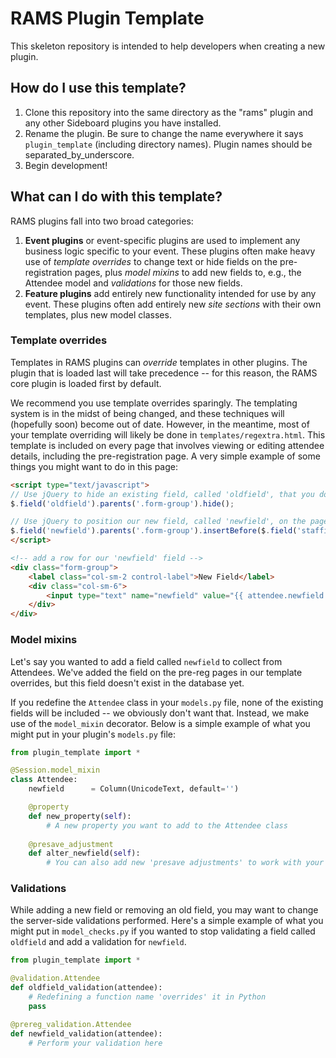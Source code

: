 # RAMS Plugin Template
This skeleton repository is intended to help developers when creating a new plugin.


## How do I use this template?
1. Clone this repository into the same directory as the "rams" plugin and any other Sideboard plugins you have installed.
2. Rename the plugin. Be sure to change the name everywhere it says `plugin_template` (including directory names). Plugin names should be separated_by_underscore.
3. Begin development!

## What can I do with this template?
RAMS plugins fall into two broad categories:
1. **Event plugins** or event-specific plugins are used to implement any business logic specific to your event. These plugins often make heavy use of _template overrides_ to change text or hide fields on the pre-registration pages, plus _model mixins_ to add new fields to, e.g., the Attendee model and _validations_ for those new fields.
2. **Feature plugins** add entirely new functionality intended for use by any event. These plugins often add entirely new _site sections_ with their own templates, plus new model classes.

### Template overrides
Templates in RAMS plugins can _override_ templates in other plugins. The plugin that is loaded last will take precedence -- for this reason, the RAMS core plugin is loaded first by default.

We recommend you use template overrides sparingly. The templating system is in the midst of being changed, and these techniques will (hopefully soon) become out of date. However, in the meantime, most of your template overriding will likely be done in `templates/regextra.html`. This template is included on every page that involves viewing or editing attendee details, including the pre-registration page. A very simple example of some things you might want to do in this page:
```html
<script type="text/javascript">
// Use jQuery to hide an existing field, called 'oldfield', that you don't want to collect data for
$.field('oldfield').parents('.form-group').hide();

// Use jQuery to position our new field, called 'newfield', on the page before our 'staffing' field
$.field('newfield').parents('.form-group').insertBefore($.field('staffing').parents('.form-group'));
</script>

<!-- add a row for our 'newfield' field -->
<div class="form-group">
    <label class="col-sm-2 control-label">New Field</label>
    <div class="col-sm-6">
        <input type="text" name="newfield" value="{{ attendee.newfield }}" class="form-control" placeholder="Placeholder text for your new field">
    </div>
</div>
```

### Model mixins
Let's say you wanted to add a field called `newfield` to collect from Attendees. We've added the field on the pre-reg pages in our template overrides, but this field doesn't exist in the database yet.

If you redefine the `Attendee` class in your `models.py` file, none of the existing fields will be included -- we obviously don't want that. Instead, we make use of the `model_mixin` decorator. Below is a simple example of what you might put in your plugin's `models.py` file:
```python
from plugin_template import *

@Session.model_mixin
class Attendee:
    newfield      = Column(UnicodeText, default='')

    @property
    def new_property(self):
        # A new property you want to add to the Attendee class
    
    @presave_adjustment
    def alter_newfield(self):
        # You can also add new 'presave adjustments' to work with your new field
```

### Validations
While adding a new field or removing an old field, you may want to change the server-side validations performed. Here's a simple example of what you might put in `model_checks.py` if you wanted to stop validating a field called `oldfield` and add a validation for `newfield`.
```python
from plugin_template import *

@validation.Attendee
def oldfield_validation(attendee):
    # Redefining a function name 'overrides' it in Python
    pass

@prereg_validation.Attendee
def newfield_validation(attendee):
    # Perform your validation here
```
